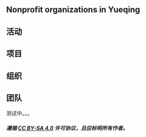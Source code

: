 ## Nonprofit organizations in Yueqing

## 活动

## 项目

## 组织

## 团队
  
  
测试中。。。
  
  
##### 遵循 [CC BY-SA 4.0](https://creativecommons.org/licenses/by-sa/4.0/) 许可协议，且应标明所有作者。

